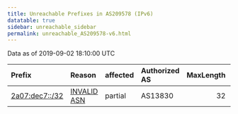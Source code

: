 ```yaml
---
title: Unreachable Prefixes in AS209578 (IPv6)
datatable: true
sidebar: unreachable_sidebar
permalink: unreachable_AS209578-v6.html
---
```


Data as of 2019-09-02 18:10:00 UTC


<div class="datatable-begin"></div>

| Prefix                                                 | Reason                                                                                                 | affected   | Authorized AS   |   MaxLength | Anchor                                         |   unreachable /48s |
|:-------------------------------------------------------|:-------------------------------------------------------------------------------------------------------|:-----------|:----------------|------------:|:-----------------------------------------------|-------------------:|
| [2a07:dec7::/32](https://stat.ripe.net/2a07:dec7::/32) | [INVALID ASN](https://rpki-validator.ripe.net/announcement-preview?asn=AS209578&prefix=2a07:dec7::/32) | partial    | AS13830         |          32 | [RIPE](unreachable_RIPE_NCC_RPKI_Root-v6.html) |              65536 |

<div class="datatable-end"></div>